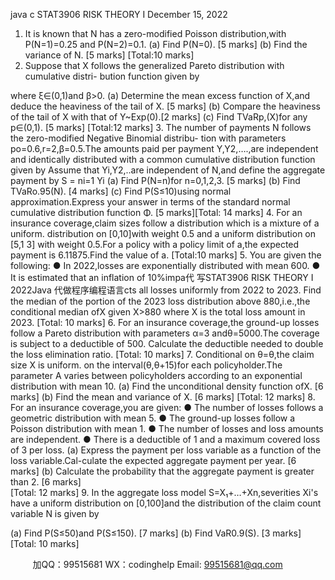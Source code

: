 java c
STAT3906 RISK THEORY I 
December 15, 2022 
1. It   is   known   that   N   has   a   zero-modified   Poisson   distribution,with   P(N=1)=0.25   and P(N=2)=0.1.
(a) Find                  P(N=0). [5 marks] 
(b) Find   the   variance   of   N. [5 marks] 
[Total:10 marks]
2. Suppose that X   follows the   generalized Pareto   distribution   with   cumulative   distri-   bution function given by

where ξ∈(0,1)and β>0.
(a) Determine   the   mean   excess   function   of X,and   deduce   the   heaviness   of the tail   of X.                           [5 marks]
(b) Compare   the   heaviness   of   the   tail   of   X   with   that   of   Y~Exp(0).[2   marks]
(c) Find    TVaRp,(X)for any p∈(0,1).                                               [5 marks]
[Total:12 marks]
3. The number of   payments N follows the zero-modified Negative Binomial distribu-   tion   with parameters po=0.6,r=2,β=0.5.The          amounts paid per payment   Y,Y2,….,are independent   and identically distributed with   a   common   cumulative distribution function given by
Assume   that   Yi,Y2,..are   independent   of   N,and   define   the   aggregate   payment   by S = ni=1 Yi
(a) Find P(N=n)for n=0,1,2,3.  [5 marks] 
(b) Find TVaRo.95(N).  [4 marks] 
(c) Find    P(S≤10)using    normal    approximation.Express your answer in terms of   the   standard normal cumulative distribution function   Φ.               [5 marks][Total: 14 marks]
4. For an insurance coverage,claim sizes follow   a   distribution which   is   a   mixture   of   a   uniform. distribution on   [0,10]with weight 0.5 and a uniform   distribution   on   [5,1   3]   with   weight   0.5.For   a   policy   with   a   policy   limit   of   a,the   expected   payment   is   6.11875.Find the value   of a.       [Total:10         marks]
5. You   are given the   following:
● In 2022,losses are exponentially distributed with mean 600.
● It is estimated that an inflation of 10%impa代 写STAT3906 RISK THEORY I 2022Java
代做程序编程语言cts   all losses   uniformly   from   2022   to 2023.
Find   the   median   of the   portion   of the   2023   loss   distribution   above   880,i.e.,the   conditional   median   ofX   given   X>880 where   X   is   the   total   loss   amount   in   2023.    [Total: 10 marks]
6. For   an   insurance   coverage,the   ground-up   losses   follow   a   Pareto   distribution   with   parameters    α=3    andθ=5000.The    coverage    is subject to a deductible of 500.   Calculate the deductible needed to double the loss elimination ratio.    [Total: 10 marks]
7. Conditional on θ=θ,the claim size      X is uniform. on the interval(θ,θ+15)for   each policyholder.The parameter A varies between policyholders according to an   exponential distribution with mean   10.
(a) Find   the   unconditional   density   function   ofX. [6 marks] 
(b) Find   the   mean   and   variance   of X. [6 marks] [Total: 12 marks]
8. For   an   insurance   coverage,you   are   given:
● The number of   losses follows a geometric distribution with mean   5.
● The ground-up losses follow a Poisson distribution with mean   1.
● The number of   losses and loss amounts   are   independent.
● There is a deductible of 1   and   a maximum   covered   loss   of   3 per   loss.
(a) Express   the   payment   per   loss   variable   as   a   function   of   the   loss   variable.Cal-culate the expected aggregate payment per year.                   [6      marks]
(b) Calculate   the   probability   that   the   aggregate   payment   is   greater   than   2. [6 marks]  
[Total: 12 marks]
9. In       the       aggregate       loss       model       S=X₁+…+Xn,severities       Xi's       have       a       uniform   distribution   on   [0,100]and the   distribution   of   the   claim   count variable N   is   given   by

(a) Find   P(S≤50)and P(S≤150).  [7 marks] 
(b) Find VaR0.9(S).  [3 marks] 
[Total: 10 marks]



         
加QQ：99515681  WX：codinghelp  Email: 99515681@qq.com
